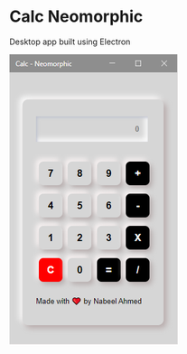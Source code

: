 # Calc Neomorphic
Desktop app built using Electron 



<img src="./img/calc.png"  alt ="calc" title="calc">
